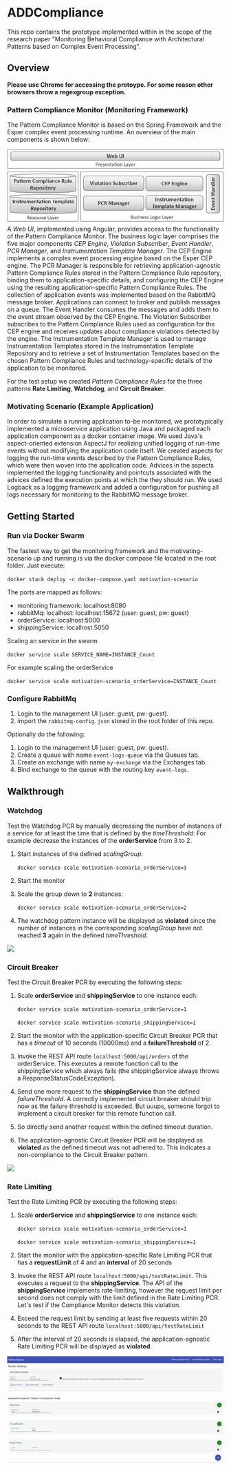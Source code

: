 # ADDCompliance

This repo contains the prototype implemented within in the scope of the research paper "Monitoring Behavioral Compliance with Architectural Patterns based on Complex Event Processing".

## Overview

**Please use Chrome for accessing the protoype. For some reason other browsers throw a regexgroup exception.** 

### Pattern Compliance Monitor (Monitoring Framework)
The Pattern Compliance Monitor is based on the Spring Framework and the Esper complex event processing runtime. 
An overview of the main components is shown below: 

![Overview of Components](docs/architecture.png)
A *Web UI*, implemented using Angular, provides access to the functionality of the Pattern Compliance Monitor.
The business logic layer comprises the five major components *CEP Engine*, *Violation Subscriber*, *Event Handler*, *PCR Manager*, and *Instrumentation Template Manager*. The CEP Engine implements a complex event processing engine based on the Esper CEP engine.
The PCR Manager is responsible for retrieving application-agnostic Pattern Compliance Rules stored in the Pattern Compliance Rule repository, binding them to application-specific details, and configuring the CEP Engine using the resulting application-specific Pattern Compliance Rules. The collection of application events was implemented based on the RabbitMQ message broker.
Applications can connect to broker and publish messages on a queue. The Event Handler consumes the messages and adds them to the event stream observed by the CEP Engine. The Violation Subscriber subscribes to the Pattern Compliance Rules used as configuration for the CEP engine and receives updates about compliance violations detected by the engine. The Instrumentation Template Manager is used to manage Instrumentation Templates stored in the Instrumentation Template Repository and to retrieve a set of Instrumentation Templates based on the chosen Pattern Compliance Rules and technology-specific details of the application to be monitored.

For the test setup we created *Pattern Compliance Rules* for the three patterns **Rate Limiting**, **Watchdog**, and **Circuit Breaker**.

### Motivating Scenario (Example Application)

In order to simulate a running application to-be monitored, we prototypically implemented a microservice application using Java and packaged each application component as a docker container image. We used Java's aspect-oriented extension AspectJ for realizing unified logging of run-time events without modifying the application code itself. We created aspects for logging the run-time events described by the Pattern Compliance Rules, which were then woven into the application code. Advices in the aspects implemented the logging functionality and pointcuts associated with the advices defined the execution points at which the they should run. We used Logback as a logging framework and added a configuration for pushing all logs necessary for monitoring to the RabbitMQ message broker.


## Getting Started

### Run via Docker Swarm
The fastest way to get the monitoring framework and the motivating-scenario up and running is via the docker compose file located in the root folder. Just execute: 

`docker stack deploy -c docker-compose.yaml motivation-scenario`

The ports are mapped as follows:

- monitoring framework: localhost:8080
- rabbitMq: localhost:  localhost:15672 (user: guest, pw: guest)
- orderService:    localhost:5000
- shippingService:     localhost:5050

Scaling an service in the swarm

`docker service scale SERVICE_NAME=INSTANCE_Count`

For example scaling the orderService

`docker service scale motivation-scenario_orderService=INSTANCE_Count`

### Configure RabbitMq 

1. Login to the management UI (user: guest, pw: guest).
2. import the `rabbitmq-config.json` stored in the root folder of this repo.

Optionally do the following:

1. Login to the management UI (user: guest, pw: guest).
2. Create a queue with name `event-logs-queue` via the Queues tab.
3. Create an exchange with name `my-exchange` via the Exchanges tab.
4. Bind exchange to the queue with the routing key `event-logs`.

## Walkthrough

### Watchdog
Test the Watchdog PCR by manually decreasing the number of instances of a service for at least the time that is defined by the *timeThreshold*:
For example decrease the instances of the **orderService** from 3 to 2.

1. Start instances of the defined *scalingGroup*:
   
    `docker service scale motivation-scenario_orderService=3`

2. Start the monitor

3. Scale the group down to **2** instances:

    `docker service scale motivation-scenario_orderService=2`

4. The watchdog pattern instance will be displayed as **violated** since the number of instances in the corresponding *scalingGroup* have not reached **3** again in the defined *timeThreshold*.

![](docs/watchdog_walkthrough.gif)

### Circuit Breaker
Test the Circuit Breaker PCR by executing the following steps:

1. Scale **orderService** and **shippingService** to one instance each:

     `docker service scale motivation-scenario_orderService=1`

     `docker service scale motivation-scenario_shippingService=1`

2. Start the monitor with the application-specific Circuit Breaker PCR that has a *timeout* of 10 seconds (10000ms) and a **failureThreshold** of 2.

3. Invoke the REST API route `localhost:5000/api/orders` of the orderService. This executes a remote function call to the shippingService which always fails (the shippingService always throws a ResponseStatusCodeException). 

5. Send one more request to the **shippingService** than the defined *failureThreshold*. A correctly implemented circuit breaker should trip now as the failure threshold is exceeded. But uuups, someone forgot to implement a circuit breaker for this remote function call.  

6. So directly send another request within the defined timeout duration. 

7. The application-agnostic Circuit Breaker PCR will be displayed as **violated** as the defined timeout was not adhered to. This indicates a non-compliance to the Circuit Breaker pattern.

![](docs/circuitbreaker_walkthrough.gif)

### Rate Limiting 
Test the Rate Limiting PCR by executing the following steps:

1. Scale **orderService** and **shippingService** to one instance each:

     `docker service scale motivation-scenario_orderService=1`

     `docker service scale motivation-scenario_shippingService=1`

2. Start the monitor with the application-specific Rate Limiting PCR that has a **requestLimit** of 4 and an **interval** of 20 seconds

2. Invoke the REST API route `localhost:5000/api/testRateLimit`. This executes a request to the **shippingService**. The API of the **shippingService** implements rate-limiting, however the request limit per second does not comply with the limit defined in the Rate Limiting PCR. Let's test if the Compliance Monitor detects this violation.

3. Exceed the request limit by sending at least five requests within 20 seconds to the REST API route `localhost:5000/api/testRateLimit`

4. After the interval of 20 seconds is elapsed, the application-agnostic Rate Limiting PCR will be displayed as **violated**.

![](docs/ratelimiting.gif)